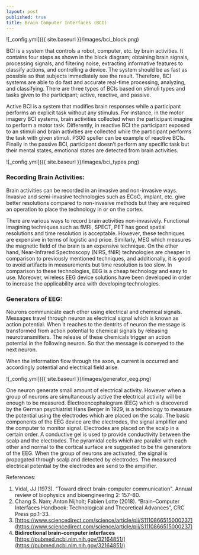 ```yaml
---
layout: post
published: true
title: Brain Computer Interfaces (BCI)
---
```


![_config.yml]({{ site.baseurl }}/images/bci_block.png)

BCI is a system that controls a robot, computer, etc. by brain activities. It contains four steps as shown in the block diagram; obtaining brain signals, processing signals, and filtering noise, extracting informative features to classify actions, and controlling a device. The system should be as fast as possible so that subjects immediately see the result. Therefore, BCI systems are able to do fast and accurate real-time processing, analyzing, and classifying. There are three types of BCIs based on stimuli types and tasks given to the participant; active, reactive, and passive.

Active BCI is a system that modifies brain responses while a participant performs an explicit task without any stimulus. For instance, in the motor imagery BCI systems, brain activities collected when the participant imagine to perform a motor task. Differently, in reactive BCI the participant exposed to an stimuli and brain activities are collected while the participant performs the task with given stimuli. P300 speller can be example of reactive BCIs. Finally in the passive BCI, participant doesn’t perform any specific task but their mental states, emotional states are detected from brain activities. 

![_config.yml]({{ site.baseurl }}/images/bci_types.png)


### Recording Brain Activities:

Brain activities can be recorded in an invasive and non-invasive ways. Invasive and semi-invasive technologies such as ECoG, implant, etc. give better resolutions compared to non-invasive methods but they are required an operation to place the technology in or on the cortex. 

There are various ways to record brain activities non-invasively. Functional imagining techniques such as fMRI, SPECT, PET has good spatial resolutions and time resolution is acceptable. However, these techniques are expensive in terms of logistic and price. Similarly, MEG which measures the magnetic field of the brain is an expensive technique. On the other hand, Near-Infrared Spectroscopy (NIRS, fNIR) technologies are cheaper in comparison to previously mentioned techniques, and additionally, it is good to avoid artifacts in measurements but time resolution is too slow. In comparison to these technologies, EEG is a cheap technology and easy to use. Moreover, wireless EEG device solutions have been developed in order to increase the applicability area with developing technologies.

### Generators of EEG:

Neurons communicate each other using electrical and chemical signals. Messages travel through neuron as electrical signal which is known as action potential. When it reaches to the dentrits of neuron the message is transformed from action potential to chemical signals by releasing neurotransmitters. The release of these chemicals trigger an action potential in the following neuron. So that the message is conveyed to the next neuron. 

When the information flow through the axon, a current is occurred and accordingly potential and electrical field arise. 

![_config.yml]({{ site.baseurl }}/images/generator_eeg.png)

One neuron generate small amount of electrical activity. However when a group of neurons are simultaneously active the electrical activity will be enough to be measured. Electroencephalogram (EEG) which is discovered by the German psychiatrist Hans Berger in 1929, is a technology to measure the potential using the electrodes which are placed on the scalp. The basic components of the EEG device are the electrodes, the signal amplifier and the computer to monitor signal. Electrodes are placed on the scalp in a certain order. A conductive gel is used to provide conductivity between the scalp and the electrodes. The pyramidal cells which are parallel with each other and normal to the cortical surface are suggested to be the generators of the EEG. When the group of neurons are activated, the signal is propagated through scalp and detected by electrodes. The measured electrical potential by the electrodes are send to the amplifier.


References:
1. Vidal, JJ (1973). "Toward direct brain-computer communication". Annual review of biophysics and bioengineering 2: 157–80.
2. Chang S. Nam; Anton Nijholt; Fabien Lotte (2018). “Brain–Computer Interfaces Handbook: Technological and Theoretical Advances”, CRC Press pp.1-33.
3. [https://www.sciencedirect.com/science/article/pii/S1110866515000237](https://www.sciencedirect.com/science/article/pii/S1110866515000237)
4. ****Bidirectional brain-computer interfaces**** [https://pubmed.ncbi.nlm.nih.gov/32164851/](https://pubmed.ncbi.nlm.nih.gov/32164851/)
